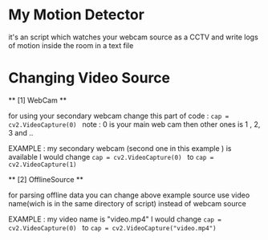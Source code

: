 # My Motion Detector

it's an script which watches your webcam source as a CCTV and write logs of motion inside the room in a text file 

# Changing Video Source
** [1] WebCam **

for using your secondary webcam 
change this part of code : 
`cap = cv2.VideoCapture(0) `
note : 0 is your main web cam then other ones is 1 , 2, 3 and ..

EXAMPLE : my secondary webcam (second one in this example ) is available 
I would change `cap = cv2.VideoCapture(0) `
to `cap = cv2.VideoCapture(1) `

** [2] OfflineSource **

for parsing offline data you can change above example source 
use video name(wich is in the same directory of script) instead of webcam source

EXAMPLE : my video name is "video.mp4"
I would change `cap = cv2.VideoCapture(0) `
to `cap = cv2.VideoCapture("video.mp4") `



